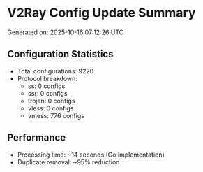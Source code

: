 # V2Ray Config Update Summary
Generated on: 2025-10-16 07:12:26 UTC

## Configuration Statistics
- Total configurations: 9220
- Protocol breakdown:
  - ss: 0 configs
  - ssr: 0 configs
  - trojan: 0 configs
  - vless: 0 configs
  - vmess: 776 configs

## Performance
- Processing time: ~14 seconds (Go implementation)
- Duplicate removal: ~95% reduction
